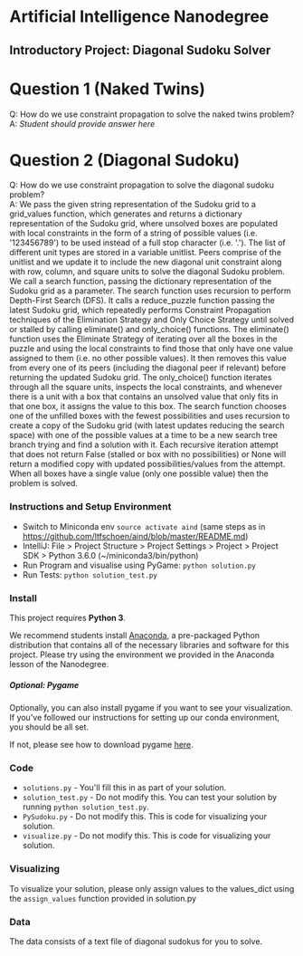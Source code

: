 # Artificial Intelligence Nanodegree
## Introductory Project: Diagonal Sudoku Solver

# Question 1 (Naked Twins)
Q: How do we use constraint propagation to solve the naked twins problem?  
A: *Student should provide answer here*

# Question 2 (Diagonal Sudoku)
Q: How do we use constraint propagation to solve the diagonal sudoku problem?  
A: We pass the given string representation of the Sudoku grid to a grid_values function,
which generates and returns a dictionary representation of the Sudoku grid, where
unsolved boxes are populated with local constraints in the form of a string of possible values
(i.e. '123456789') to be used instead of a full stop character (i.e. '.').
The list of different unit types are stored in a variable unitlist. Peers comprise of the unitlist
and we update it to include the new diagonal unit constraint along with row, column, and square units to solve
the diagonal Sudoku problem. We call a search function, passing the dictionary representation of the Sudoku
grid as a parameter. The search function uses recursion to perform Depth-First Search (DFS). It calls
a reduce_puzzle function passing the latest Sudoku grid, which repeatedly performs Constraint Propagation
techniques of the Elimination Strategy and Only Choice Strategy until solved or stalled by calling
eliminate() and only_choice() functions. The eliminate() function uses the Eliminate Strategy of iterating
over all the boxes in the puzzle and using the local constraints to find those that only have one
value assigned to them (i.e. no other possible values). It then removes this value from every one of
its peers (including the diagonal peer if relevant) before returning the updated Sudoku grid.
The only_choice() function iterates through all the square units, inspects the local constraints,
and whenever there is a unit with a box that contains an unsolved value that only fits in that one box,
it assigns the value to this box.
The search function chooses one of the unfilled boxes with the fewest possibilities
and uses recursion to create a copy of the Sudoku grid (with latest updates reducing the search space)
with one of the possible values at a time to be a new search tree branch trying and find a solution with it.
Each recursive iteration attempt that does not return False (stalled or box with no possibilities) or None will
return a modified copy with updated possibilities/values from the attempt.
When all boxes have a single value (only one possible value) then the problem is solved.

### Instructions and Setup Environment
* Switch to Miniconda env `source activate aind` (same steps as in https://github.com/ltfschoen/aind/blob/master/README.md)
* IntelliJ: File > Project Structure > Project Settings > Project > Project SDK > Python 3.6.0 (~/miniconda3/bin/python)
* Run Program and visualise using PyGame: `python solution.py`
* Run Tests: `python solution_test.py`

### Install

This project requires **Python 3**.

We recommend students install [Anaconda](https://www.continuum.io/downloads), a pre-packaged Python distribution that contains all of the necessary libraries and software for this project. 
Please try using the environment we provided in the Anaconda lesson of the Nanodegree.

##### Optional: Pygame

Optionally, you can also install pygame if you want to see your visualization. If you've followed our instructions for setting up our conda environment, you should be all set.

If not, please see how to download pygame [here](http://www.pygame.org/download.shtml).

### Code

* `solutions.py` - You'll fill this in as part of your solution.
* `solution_test.py` - Do not modify this. You can test your solution by running `python solution_test.py`.
* `PySudoku.py` - Do not modify this. This is code for visualizing your solution.
* `visualize.py` - Do not modify this. This is code for visualizing your solution.

### Visualizing

To visualize your solution, please only assign values to the values_dict using the ```assign_values``` function provided in solution.py

### Data

The data consists of a text file of diagonal sudokus for you to solve.